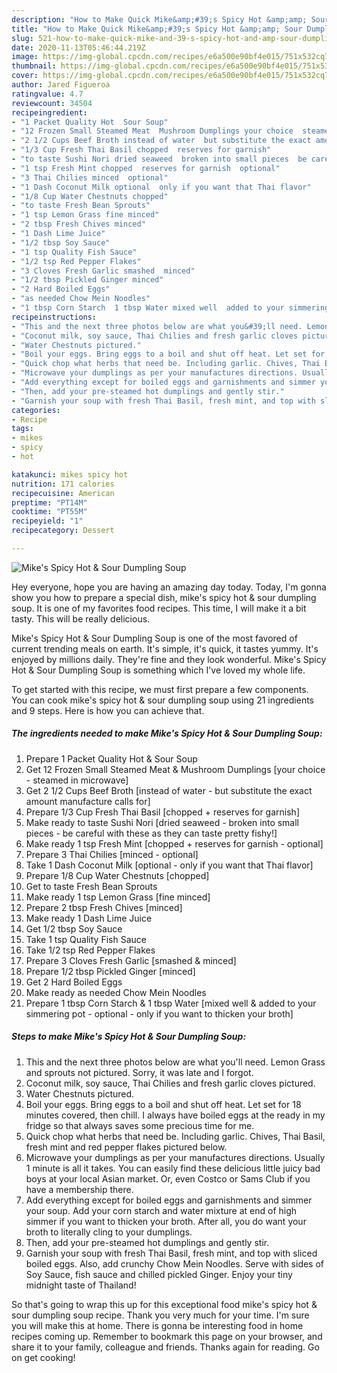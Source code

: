 ```yaml
---
description: "How to Make Quick Mike&amp;#39;s Spicy Hot &amp;amp; Sour Dumpling Soup"
title: "How to Make Quick Mike&amp;#39;s Spicy Hot &amp;amp; Sour Dumpling Soup"
slug: 521-how-to-make-quick-mike-and-39-s-spicy-hot-and-amp-sour-dumpling-soup
date: 2020-11-13T05:46:44.219Z
image: https://img-global.cpcdn.com/recipes/e6a500e90bf4e015/751x532cq70/mikes-spicy-hot-sour-dumpling-soup-recipe-main-photo.jpg
thumbnail: https://img-global.cpcdn.com/recipes/e6a500e90bf4e015/751x532cq70/mikes-spicy-hot-sour-dumpling-soup-recipe-main-photo.jpg
cover: https://img-global.cpcdn.com/recipes/e6a500e90bf4e015/751x532cq70/mikes-spicy-hot-sour-dumpling-soup-recipe-main-photo.jpg
author: Jared Figueroa
ratingvalue: 4.7
reviewcount: 34504
recipeingredient:
- "1 Packet Quality Hot  Sour Soup"
- "12 Frozen Small Steamed Meat  Mushroom Dumplings your choice  steamed in microwave"
- "2 1/2 Cups Beef Broth instead of water  but substitute the exact amount manufacture calls for"
- "1/3 Cup Fresh Thai Basil chopped  reserves for garnish"
- "to taste Sushi Nori dried seaweed  broken into small pieces  be careful with these as they can taste pretty fishy"
- "1 tsp Fresh Mint chopped  reserves for garnish  optional"
- "3 Thai Chilies minced  optional"
- "1 Dash Coconut Milk optional  only if you want that Thai flavor"
- "1/8 Cup Water Chestnuts chopped"
- "to taste Fresh Bean Sprouts"
- "1 tsp Lemon Grass fine minced"
- "2 tbsp Fresh Chives minced"
- "1 Dash Lime Juice"
- "1/2 tbsp Soy Sauce"
- "1 tsp Quality Fish Sauce"
- "1/2 tsp Red Pepper Flakes"
- "3 Cloves Fresh Garlic smashed  minced"
- "1/2 tbsp Pickled Ginger minced"
- "2 Hard Boiled Eggs"
- "as needed Chow Mein Noodles"
- "1 tbsp Corn Starch  1 tbsp Water mixed well  added to your simmering pot  optional  only if you want to thicken your broth"
recipeinstructions:
- "This and the next three photos below are what you&#39;ll need. Lemon Grass and sprouts not pictured. Sorry, it was late and I forgot."
- "Coconut milk, soy sauce, Thai Chilies and fresh garlic cloves pictured."
- "Water Chestnuts pictured."
- "Boil your eggs. Bring eggs to a boil and shut off heat. Let set for 18 minutes covered, then chill. I always have boiled eggs at the ready in my fridge so that always saves some precious time for me."
- "Quick chop what herbs that need be. Including garlic. Chives, Thai Basil, fresh mint and red pepper flakes pictured below."
- "Microwave your dumplings as per your manufactures directions. Usually 1 minute is all it takes. You can easily find these delicious little juicy bad boys at your local Asian market. Or, even Costco or Sams Club if you have a membership there."
- "Add everything except for boiled eggs and garnishments and simmer your soup. Add your corn starch and water mixture at end of high simmer if you want to thicken your broth. After all, you do want your broth to literally cling to your dumplings."
- "Then, add your pre-steamed hot dumplings and gently stir."
- "Garnish your soup with fresh Thai Basil, fresh mint, and top with sliced boiled eggs. Also, add crunchy Chow Mein Noodles. Serve with sides of Soy Sauce, fish sauce and chilled pickled Ginger. Enjoy your tiny midnight taste of Thailand!"
categories:
- Recipe
tags:
- mikes
- spicy
- hot

katakunci: mikes spicy hot 
nutrition: 171 calories
recipecuisine: American
preptime: "PT14M"
cooktime: "PT55M"
recipeyield: "1"
recipecategory: Dessert

---
```



![Mike&#39;s Spicy Hot &amp; Sour Dumpling Soup](https://img-global.cpcdn.com/recipes/e6a500e90bf4e015/751x532cq70/mikes-spicy-hot-sour-dumpling-soup-recipe-main-photo.jpg)

Hey everyone, hope you are having an amazing day today. Today, I'm gonna show you how to prepare a special dish, mike&#39;s spicy hot &amp; sour dumpling soup. It is one of my favorites food recipes. This time, I will make it a bit tasty. This will be really delicious.



Mike&#39;s Spicy Hot &amp; Sour Dumpling Soup is one of the most favored of current trending meals on earth. It's simple, it's quick, it tastes yummy. It's enjoyed by millions daily. They're fine and they look wonderful. Mike&#39;s Spicy Hot &amp; Sour Dumpling Soup is something which I've loved my whole life.


To get started with this recipe, we must first prepare a few components. You can cook mike&#39;s spicy hot &amp; sour dumpling soup using 21 ingredients and 9 steps. Here is how you can achieve that.

<!--inarticleads1-->

##### The ingredients needed to make Mike&#39;s Spicy Hot &amp; Sour Dumpling Soup:

1. Prepare 1 Packet Quality Hot &amp; Sour Soup
1. Get 12 Frozen Small Steamed Meat &amp; Mushroom Dumplings [your choice - steamed in microwave]
1. Get 2 1/2 Cups Beef Broth [instead of water - but substitute the exact amount manufacture calls for]
1. Prepare 1/3 Cup Fresh Thai Basil [chopped + reserves for garnish]
1. Make ready to taste Sushi Nori [dried seaweed - broken into small pieces - be careful with these as they can taste pretty fishy!]
1. Make ready 1 tsp Fresh Mint [chopped + reserves for garnish - optional]
1. Prepare 3 Thai Chilies [minced - optional]
1. Take 1 Dash Coconut Milk [optional - only if you want that Thai flavor]
1. Prepare 1/8 Cup Water Chestnuts [chopped]
1. Get to taste Fresh Bean Sprouts
1. Make ready 1 tsp Lemon Grass [fine minced]
1. Prepare 2 tbsp Fresh Chives [minced]
1. Make ready 1 Dash Lime Juice
1. Get 1/2 tbsp Soy Sauce
1. Take 1 tsp Quality Fish Sauce
1. Take 1/2 tsp Red Pepper Flakes
1. Prepare 3 Cloves Fresh Garlic [smashed &amp; minced]
1. Prepare 1/2 tbsp Pickled Ginger [minced]
1. Get 2 Hard Boiled Eggs
1. Make ready as needed Chow Mein Noodles
1. Prepare 1 tbsp Corn Starch &amp; 1 tbsp Water [mixed well &amp; added to your simmering pot - optional - only if you want to thicken your broth]




<!--inarticleads2-->

##### Steps to make Mike&#39;s Spicy Hot &amp; Sour Dumpling Soup:

1. This and the next three photos below are what you&#39;ll need. Lemon Grass and sprouts not pictured. Sorry, it was late and I forgot.
1. Coconut milk, soy sauce, Thai Chilies and fresh garlic cloves pictured.
1. Water Chestnuts pictured.
1. Boil your eggs. Bring eggs to a boil and shut off heat. Let set for 18 minutes covered, then chill. I always have boiled eggs at the ready in my fridge so that always saves some precious time for me.
1. Quick chop what herbs that need be. Including garlic. Chives, Thai Basil, fresh mint and red pepper flakes pictured below.
1. Microwave your dumplings as per your manufactures directions. Usually 1 minute is all it takes. You can easily find these delicious little juicy bad boys at your local Asian market. Or, even Costco or Sams Club if you have a membership there.
1. Add everything except for boiled eggs and garnishments and simmer your soup. Add your corn starch and water mixture at end of high simmer if you want to thicken your broth. After all, you do want your broth to literally cling to your dumplings.
1. Then, add your pre-steamed hot dumplings and gently stir.
1. Garnish your soup with fresh Thai Basil, fresh mint, and top with sliced boiled eggs. Also, add crunchy Chow Mein Noodles. Serve with sides of Soy Sauce, fish sauce and chilled pickled Ginger. Enjoy your tiny midnight taste of Thailand!




So that's going to wrap this up for this exceptional food mike&#39;s spicy hot &amp; sour dumpling soup recipe. Thank you very much for your time. I'm sure you will make this at home. There is gonna be interesting food in home recipes coming up. Remember to bookmark this page on your browser, and share it to your family, colleague and friends. Thanks again for reading. Go on get cooking!
